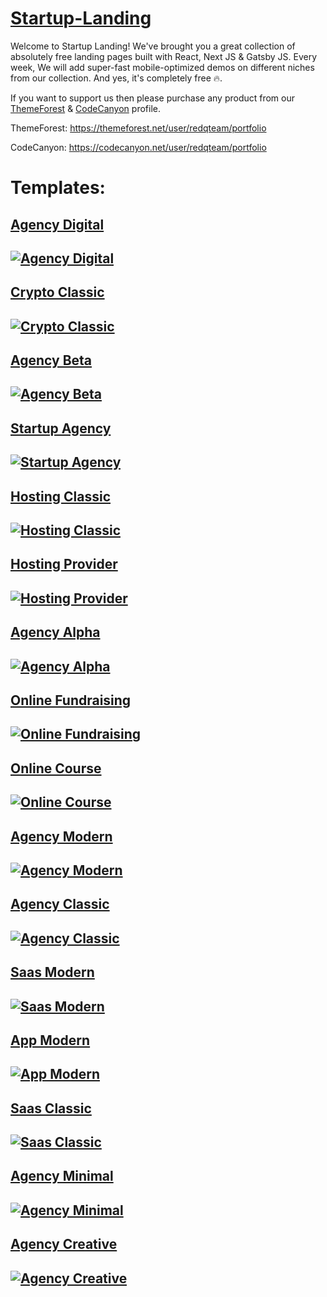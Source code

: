 # [Startup-Landing](https://startuplanding.redq.io)

Welcome to Startup Landing! We've brought you a great collection of absolutely free landing pages built with React, Next JS & Gatsby JS. Every week, We will add super-fast mobile-optimized demos on different niches from our collection. And yes, it's completely free 🔥.

If you want to support us then please purchase any product from our [ThemeForest](https://themeforest.net/user/redqteam/portfolio) & [CodeCanyon](https://codecanyon.net/user/redqteam/portfolio) profile.

ThemeForest: https://themeforest.net/user/redqteam/portfolio

CodeCanyon: https://codecanyon.net/user/redqteam/portfolio

# Templates:

## [Agency Digital](https://startup-agency-digital.vercel.app)

[![Agency Digital](https://s3.amazonaws.com/redqteam.com/startupio/digital-agency-github.png)](https://startup-agency-digital.vercel.app)
---

## [Crypto Classic](https://startup-crypto-classic.vercel.app)

[![Crypto Classic](https://s3.amazonaws.com/redqteam.com/startupio/crypto-classic-github.png)](https://startup-crypto-classic.vercel.app)
---

## [Agency Beta](https://startup-agency-beta.vercel.app)

[![Agency Beta](https://s3.amazonaws.com/redqteam.com/startupio/agency-beta-github.png)](https://startup-agency-beta.vercel.app)
---

## [Startup Agency](https://startup-agency.vercel.app)

[![Startup Agency](https://s3.amazonaws.com/redqteam.com/startupio/startup_github.png)](https://startup-agency.vercel.app)
---

## [Hosting Classic](https://startup-hosting-classic.vercel.app)

[![Hosting Classic](https://s3.amazonaws.com/redqteam.com/startupio/github_hosting_classic.png)](https://startup-hosting-classic.vercel.app)
---

## [Hosting Provider](https://startup-hosting-provider.vercel.app)

[![Hosting Provider](https://s3.amazonaws.com/redqteam.com/startupio/github-hosting.png)](https://startup-hosting-provider.vercel.app)
---

## [Agency Alpha](https://startup-agency-alpha.vercel.app)

[![Agency Alpha](https://s3.amazonaws.com/redqteam.com/startupio/github.png)](https://startup-agency-alpha.vercel.app)
---

## [Online Fundraising](https://startup-online-fundraising.vercel.app)

[![Online Fundraising](https://s3.amazonaws.com/redqteam.com/startupio/donation2.png)](https://startup-online-fundraising.vercel.app)
---

## [Online Course](https://startup-online-course.vercel.app)

[![Online Course](https://s3.amazonaws.com/redqteam.com/startupio/Frame34.png)](https://startup-online-course.vercel.app)
---

## [Agency Modern](https://startup-agency-modern.vercel.app)

[![Agency Modern](https://s3.amazonaws.com/redqteam.com/startupio/Frame_28.png)](https://startup-agency-modern.vercel.app)
---

## [Agency Classic](https://startup-agency-classic.vercel.app)

[![Agency Classic](https://s3.amazonaws.com/redqteam.com/startupio/Frame_31.png)](https://startup-agency-classic.vercel.app)
---

## [Saas Modern](https://startup-saas-modern.vercel.app)

[![Saas Modern](https://s3.amazonaws.com/redqteam.com/startupio/Frame_30.png)](https://startup-saas-modern.vercel.app)
---

## [App Modern](https://startup-app-modern.vercel.app)

[![App Modern](https://s3.amazonaws.com/redqteam.com/startupio/Frame_27.png)](https://startup-app-modern.vercel.app)
---

## [Saas Classic](https://startup-saas-classic.vercel.app)

[![Saas Classic](https://s3.amazonaws.com/redqteam.com/startupio/Frame_32.png)](https://startup-saas-classic.vercel.app)
---

## [Agency Minimal](https://startup-agency-minimal.vercel.app)

[![Agency Minimal](https://s3.amazonaws.com/redqteam.com/startupio/Frame_29.png)](https://startup-agency-minimal.vercel.app)
---

## [Agency Creative](https://startup-agency-creative.vercel.app)

[![Agency Creative](https://s3.amazonaws.com/redqteam.com/startupio/Frame_33.png)](https://startup-agency-creative.vercel.app)
---
